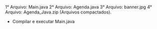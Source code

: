 1° Arquivo: Main.java
2° Arquivo: Agenda.java
3° Arquivo: banner.jpg 
4° Arquivo: Agenda_Java.zip (Arquivos compactados). 

- Compilar e executar Main.java
